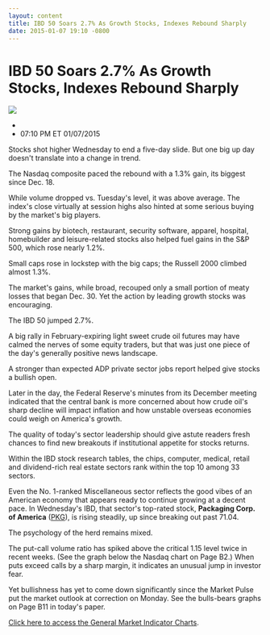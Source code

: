 ```yaml
---
layout: content
title: IBD 50 Soars 2.7% As Growth Stocks, Indexes Rebound Sharply
date: 2015-01-07 19:10 -0800
---
```



IBD 50 Soars 2.7% As Growth Stocks, Indexes Rebound Sharply
============================================================


![](https://www.investors.com/wp-content/uploads/ibd-migrated-images/MPv_150108_635562415879916099.png)

* 
* 07:10 PM ET 01/07/2015




  

Stocks shot higher Wednesday to end a five-day slide. But one big up day doesn't translate into a change in trend.

  

The Nasdaq composite paced the rebound with a 1.3% gain, its biggest since Dec. 18.

  

While volume dropped vs. Tuesday's level, it was above average. The index's close virtually at session highs also hinted at some serious buying by the market's big players.

  

Strong gains by biotech, restaurant, security software, apparel, hospital, homebuilder and leisure-related stocks also helped fuel gains in the S&P 500, which rose nearly 1.2%.

  

Small caps rose in lockstep with the big caps; the Russell 2000 climbed almost 1.3%.

  

The market's gains, while broad, recouped only a small portion of meaty losses that began Dec. 30. Yet the action by leading growth stocks was encouraging.

  

The IBD 50 jumped 2.7%.

  

A big rally in February-expiring light sweet crude oil futures may have calmed the nerves of some equity traders, but that was just one piece of the day's generally positive news landscape.

  

A stronger than expected ADP private sector jobs report helped give stocks a bullish open.

  

Later in the day, the Federal Reserve's minutes from its December meeting indicated that the central bank is more concerned about how crude oil's sharp decline will impact inflation and how unstable overseas economies could weigh on America's growth.

  

The quality of today's sector leadership should give astute readers fresh chances to find new breakouts if institutional appetite for stocks returns.

  

Within the IBD stock research tables, the chips, computer, medical, retail and dividend-rich real estate sectors rank within the top 10 among 33 sectors.

  

Even the No. 1-ranked Miscellaneous sector reflects the good vibes of an American economy that appears ready to continue growing at a decent pace. In Wednesday's IBD, that sector's top-rated stock, **Packaging Corp. of America** ([PKG](https://research.investors.com/quote.aspx?symbol=PKG)), is rising steadily, up since breaking out past 71.04.

  

The psychology of the herd remains mixed.

  

The put-call volume ratio has spiked above the critical 1.15 level twice in recent weeks. (See the graph below the Nasdaq chart on Page B2.) When puts exceed calls by a sharp margin, it indicates an unusual jump in investor fear.

  

Yet bullishness has yet to come down significantly since the Market Pulse put the market outlook at correction on Monday. See the bulls-bears graphs on Page B11 in today's paper.

  

[Click here to access the General Market Indicator Charts](https://www.investors.com/pdf/GMI_010815.pdf).




